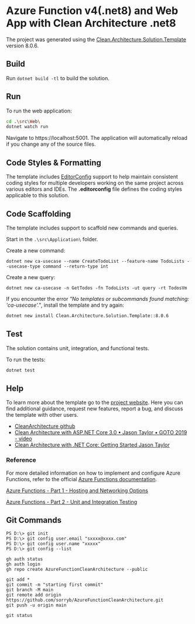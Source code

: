 ﻿# Azure Function v4(.net8) and Web App with Clean Architecture .net8

The project was generated using the [Clean.Architecture.Solution.Template](https://github.com/jasontaylordev/CleanArchitecture8) version 8.0.6.

## Build

Run `dotnet build -tl` to build the solution.

## Run

To run the web application:

```bash
cd .\src\Web\
dotnet watch run
```

Navigate to https://localhost:5001. The application will automatically reload if you change any of the source files.

## Code Styles & Formatting

The template includes [EditorConfig](https://editorconfig.org/) support to help maintain consistent coding styles for multiple developers working on the same project across various editors and IDEs. The **.editorconfig** file defines the coding styles applicable to this solution.

## Code Scaffolding

The template includes support to scaffold new commands and queries.

Start in the `.\src\Application\` folder.

Create a new command:

```
dotnet new ca-usecase --name CreateTodoList --feature-name TodoLists --usecase-type command --return-type int
```

Create a new query:

```
dotnet new ca-usecase -n GetTodos -fn TodoLists -ut query -rt TodosVm
```

If you encounter the error *"No templates or subcommands found matching: 'ca-usecase'."*, install the template and try again:

```bash
dotnet new install Clean.Architecture.Solution.Template::8.0.6
```

## Test

The solution contains unit, integration, and functional tests.

To run the tests:
```bash
dotnet test
```

## Help
To learn more about the template go to the [project website](https://github.com/jasontaylordev/CleanArchitecture). Here you can find additional guidance, request new features, report a bug, and discuss the template with other users.

* [CleanArchitecture github](https://github.com/jasontaylordev/CleanArchitecture/tree/main)
* [Clean Architecture with ASP.NET Core 3.0 • Jason Taylor • GOTO 2019 - video](https://www.youtube.com/watch?v=dK4Yb6-LxAk)
* [Clean Architecture with .NET Core: Getting Started Jason Taylor](https://jasontaylor.dev/clean-architecture-getting-started/)

### Reference

For more detailed information on how to implement and configure Azure Functions, refer to the official [Azure Functions documentation](https://docs.microsoft.com/en-us/azure/azure-functions/).

[Azure Functions - Part 1 - Hosting and Networking Options](https://techcommunity.microsoft.com/blog/fasttrackforazureblog/azure-functions---part-1---hosting-and-networking-options/3746795)

[Azure Functions - Part 2 - Unit and Integration Testing](https://techcommunity.microsoft.com/blog/fasttrackforazureblog/azure-functions---part-2---unit-and-integration-testing/3769764)

## Git Commands

```shell
PS D:\> git init
PS D:\> git config user.email "sxxxx@xxxx.com"
PS D:\> git config user.name "xxxxx"
PS D:\> git config --list
```

```shell
gh auth status
gh auth login
gh repo create AzureFunctionCleanArchitecture --public
```

```shell
git add *
git commit -m "starting first commit"
git branch -M main
git remote add origin https://github.com/sorryb/AzureFunctionCleanArchitecture.git
git push -u origin main

git status
```